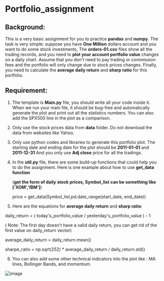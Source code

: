 # Portfolio_assignment

## Background:
This is a very basic assignment for you to practice **pandas** and **numpy**. The task is very simple: suppose you have **One Million** dollars account and you want to do some stock investments, The **orders-01.csv** files show all the trading records, and you need to **plot your account portfolio value** changes on a daily chart. Assume that you don't need to pay trading or commission fees and the portfolio will only change due to stock prices changes. Finally, you need to calculate the **average daily return** and **sharp ratio** for this portfolio.
 
## Requirement:
1. The template is **Main.py** file, you should write all your code inside it. When we run your main file, it should be bug-free and automatically generate the plot and print out all the statistics numbers. You can also add the SPX500 line in the plot as a comparison. 

2. Only use the stock prices data from **data** folder. Do not download the data from websites like Yahoo.

3. Only use python codes and libraries to generate this portfolio plot. The starting date and ending date for the plot should be **2011-01-01** and **2011-12-31**
And you only use **Adj close** price for all the tradings. 

4. In the **util.py** file, there are some build-up functions that could help you to do the assignment. Here is one example about how to use **get_data function**

    (**get the form of daily stock prices, Symbol_list can be something like ['XOM','IBM']**)
    
    price = get_data(Symbol_list,pd.date_range(start_date, end_date))

5. Here are the equations for **average daily return** and **sharp ratio**:

daily_return = ( today's_portfolio_value / yesterday's_portfolio_value ) - 1 

( Note: The first day doesn't have a valid daily return, you can get rid of the first value on daily_return vector)


average_daily_return = daily_return.mean()

sharpe_ratio = np.sqrt(252) * average_daily_return / daily_return.std()

6. You can also add some other technical indicators into the plot like : MA lines, Bollinger Bands, and momentum. 

![image](https://user-images.githubusercontent.com/15803101/143060487-b7614741-7536-429e-a84b-1286f27b660e.png)
